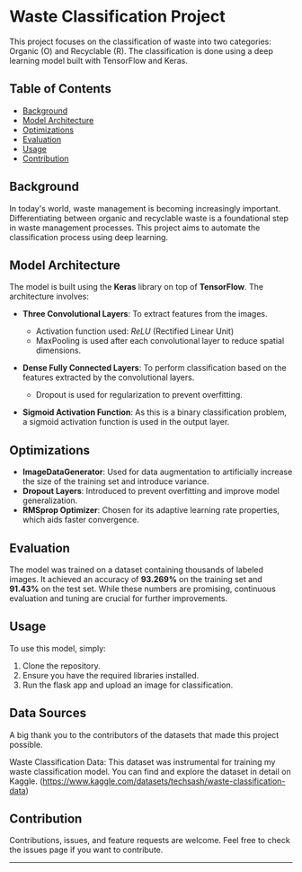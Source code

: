 # Waste Classification Project

This project focuses on the classification of waste into two categories: Organic (O) and Recyclable (R). The classification is done using a deep learning model built with TensorFlow and Keras.

## Table of Contents

- [Background](#background)
- [Model Architecture](#model-architecture)
- [Optimizations](#optimizations)
- [Evaluation](#evaluation)
- [Usage](#usage)
- [Contribution](#contribution)

## Background

In today's world, waste management is becoming increasingly important. Differentiating between organic and recyclable waste is a foundational step in waste management processes. This project aims to automate the classification process using deep learning.

## Model Architecture

The model is built using the **Keras** library on top of **TensorFlow**. The architecture involves:

- **Three Convolutional Layers**: To extract features from the images.
  - Activation function used: *ReLU* (Rectified Linear Unit)
  - MaxPooling is used after each convolutional layer to reduce spatial dimensions.
  
- **Dense Fully Connected Layers**: To perform classification based on the features extracted by the convolutional layers.
  - Dropout is used for regularization to prevent overfitting.
  
- **Sigmoid Activation Function**: As this is a binary classification problem, a sigmoid activation function is used in the output layer.

## Optimizations

- **ImageDataGenerator**: Used for data augmentation to artificially increase the size of the training set and introduce variance.
- **Dropout Layers**: Introduced to prevent overfitting and improve model generalization.
- **RMSprop Optimizer**: Chosen for its adaptive learning rate properties, which aids faster convergence.

## Evaluation

The model was trained on a dataset containing thousands of labeled images. It achieved an accuracy of **93.269%** on the training set and **91.43%** on the test set. While these numbers are promising, continuous evaluation and tuning are crucial for further improvements.

## Usage

To use this model, simply:

1. Clone the repository.
2. Ensure you have the required libraries installed.
3. Run the flask app and upload an image for classification.


## Data Sources
A big thank you to the contributors of the datasets that made this project possible.

Waste Classification Data: This dataset was instrumental for training my waste classification model. You can find and explore the dataset in detail on Kaggle. (https://www.kaggle.com/datasets/techsash/waste-classification-data)
## Contribution

Contributions, issues, and feature requests are welcome. Feel free to check the issues page if you want to contribute.

---



